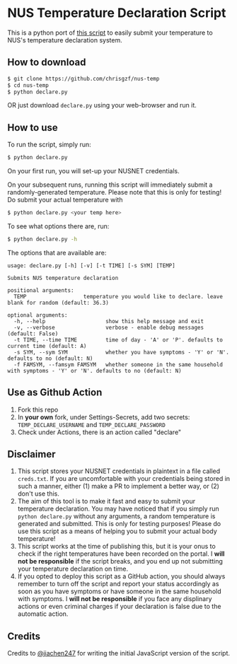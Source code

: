 # NUS Temperature Declaration Script

This is a python port of [this script](https://github.com/jiachen247/nus-htd-automation) to
easily submit your temperature to NUS's temperature declaration system.

## How to download

```bash
$ git clone https://github.com/chrisgzf/nus-temp
$ cd nus-temp
$ python declare.py
```

OR just download `declare.py` using your web-browser and run it.

## How to use

To run the script, simply run:
```bash
$ python declare.py
```
On your first run, you will set-up your NUSNET credentials.

On your subsequent runs, running this script will immediately submit a randomly-generated
temperature. Please note that this is only for testing! Do submit your actual temperature
with
```bash
$ python declare.py <your temp here>
```

To see what options there are, run:
```bash
$ python declare.py -h
```

The options that are available are:
```
usage: declare.py [-h] [-v] [-t TIME] [-s SYM] [TEMP]

Submits NUS temperature declaration

positional arguments:
  TEMP                  temperature you would like to declare. leave blank for random (default: 36.3)

optional arguments:
  -h, --help                   show this help message and exit
  -v, --verbose                verbose - enable debug messages (default: False)
  -t TIME, --time TIME         time of day - 'A' or 'P'. defaults to current time (default: A)
  -s SYM, --sym SYM            whether you have symptoms - 'Y' or 'N'. defaults to no (default: N)
  -f FAMSYM, --famsym FAMSYM   whether someone in the same household with symptoms - 'Y' or 'N'. defaults to no (default: N)
```

## Use as Github Action

1. Fork this repo
2. In **your own** fork, under Settings-Secrets, add two secrets: `TEMP_DECLARE_USERNAME` and `TEMP_DECLARE_PASSWORD`
3. Check under Actions, there is an action called "declare"

## Disclaimer

1. This script stores your NUSNET credentials in plaintext in a file called `creds.txt`. If you
are uncomfortable with your credentials being stored in such a manner, either (1) make a PR to
implement a better way, or (2) don't use this.
2. The aim of this tool is to make it fast and easy to submit your temperature declaration. You
may have noticed that if you simply run `python declare.py` without any arguments, a random
temperature is generated and submitted. This is only for testing purposes! Please do use this
script as a means of helping you to submit your actual body temperature!
3. This script works at the time of publishing this, but it is your onus to check if the right
temperatures have been recorded on the portal. I **will not be responsible** if the script breaks,
and you end up not submitting your temperature declaration on time.
4. If you opted to deploy this script as a GitHub action, you should always remember to turn off
the script and report your status accordingly as soon as you have symptoms or have someone in the
same household with symptoms. I **will not be responsible** if you face any displinary actions or
even criminal charges if your declaration is false due to the automatic action.

## Credits

Credits to [@jiachen247](https://github.com/jiachen247/nus-htd-automation) for writing the initial
JavaScript version of the script.
